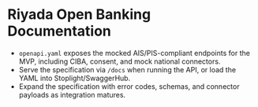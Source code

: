 # Riyada Open Banking Documentation

- `openapi.yaml` exposes the mocked AIS/PIS-compliant endpoints for the MVP, including CIBA, consent, and mock national connectors.
- Serve the specification via `/docs` when running the API, or load the YAML into Stoplight/SwaggerHub.
- Expand the specification with error codes, schemas, and connector payloads as integration matures.
